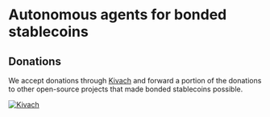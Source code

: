 # Autonomous agents for bonded stablecoins

## Donations

We accept donations through [Kivach](https://kivach.org) and forward a portion of the donations to other open-source projects that made bonded stablecoins possible.

[![Kivach](https://kivach.org/api/banner?repo=byteball/bonded-stablecoin)](https://kivach.org/repo/byteball/bonded-stablecoin)
